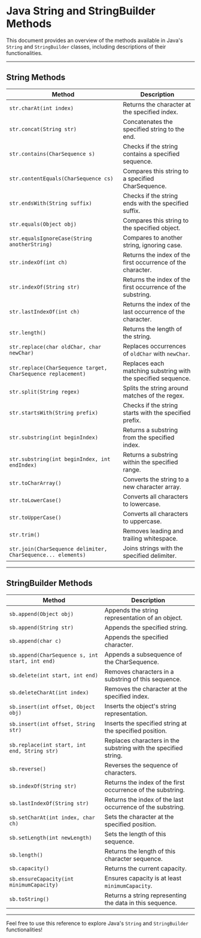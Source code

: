 
# Java String and StringBuilder Methods

This document provides an overview of the methods available in Java's `String` and `StringBuilder` classes, including descriptions of their functionalities.

---

## String Methods

| Method | Description |
| --- | --- |
| `str.charAt(int index)` | Returns the character at the specified index. |
| `str.concat(String str)` | Concatenates the specified string to the end. |
| `str.contains(CharSequence s)` | Checks if the string contains a specified sequence. |
| `str.contentEquals(CharSequence cs)` | Compares this string to a specified CharSequence. |
| `str.endsWith(String suffix)` | Checks if the string ends with the specified suffix. |
| `str.equals(Object obj)` | Compares this string to the specified object. |
| `str.equalsIgnoreCase(String anotherString)` | Compares to another string, ignoring case. |
| `str.indexOf(int ch)` | Returns the index of the first occurrence of the character. |
| `str.indexOf(String str)` | Returns the index of the first occurrence of the substring. |
| `str.lastIndexOf(int ch)` | Returns the index of the last occurrence of the character. |
| `str.length()` | Returns the length of the string. |
| `str.replace(char oldChar, char newChar)` | Replaces occurrences of `oldChar` with `newChar`. |
| `str.replace(CharSequence target, CharSequence replacement)` | Replaces each matching substring with the specified sequence. |
| `str.split(String regex)` | Splits the string around matches of the regex. |
| `str.startsWith(String prefix)` | Checks if the string starts with the specified prefix. |
| `str.substring(int beginIndex)` | Returns a substring from the specified index. |
| `str.substring(int beginIndex, int endIndex)` | Returns a substring within the specified range. |
| `str.toCharArray()` | Converts the string to a new character array. |
| `str.toLowerCase()` | Converts all characters to lowercase. |
| `str.toUpperCase()` | Converts all characters to uppercase. |
| `str.trim()` | Removes leading and trailing whitespace. |
| `str.join(CharSequence delimiter, CharSequence... elements)` | Joins strings with the specified delimiter. |

---

## StringBuilder Methods

| Method | Description |
| --- | --- |
| `sb.append(Object obj)` | Appends the string representation of an object. |
| `sb.append(String str)` | Appends the specified string. |
| `sb.append(char c)` | Appends the specified character. |
| `sb.append(CharSequence s, int start, int end)` | Appends a subsequence of the CharSequence. |
| `sb.delete(int start, int end)` | Removes characters in a substring of this sequence. |
| `sb.deleteCharAt(int index)` | Removes the character at the specified index. |
| `sb.insert(int offset, Object obj)` | Inserts the object's string representation. |
| `sb.insert(int offset, String str)` | Inserts the specified string at the specified position. |
| `sb.replace(int start, int end, String str)` | Replaces characters in the substring with the specified string. |
| `sb.reverse()` | Reverses the sequence of characters. |
| `sb.indexOf(String str)` | Returns the index of the first occurrence of the substring. |
| `sb.lastIndexOf(String str)` | Returns the index of the last occurrence of the substring. |
| `sb.setCharAt(int index, char ch)` | Sets the character at the specified position. |
| `sb.setLength(int newLength)` | Sets the length of this sequence. |
| `sb.length()` | Returns the length of this character sequence. |
| `sb.capacity()` | Returns the current capacity. |
| `sb.ensureCapacity(int minimumCapacity)` | Ensures capacity is at least `minimumCapacity`. |
| `sb.toString()` | Returns a string representing the data in this sequence. |

---

Feel free to use this reference to explore Java's `String` and `StringBuilder` functionalities!
